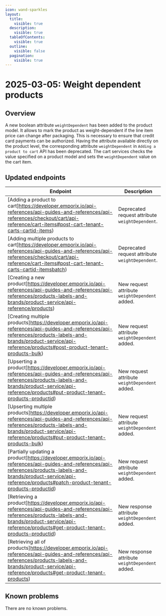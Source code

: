 ```yaml
---
icon: wand-sparkles
layout:
  title:
    visible: true
  description:
    visible: true
  tableOfContents:
    visible: true
  outline:
    visible: false
  pagination:
    visible: true
---
```

# 2025-03-05: Weight dependent products

## Overview

A new boolean attribute `weightDependent` has been added to the product model. It allows to mark the product as weight-dependent if the line item price can change after packaging. This is necessary to ensure that credit card payments can be authorized.
Having the attribute available directly on the product level, the corresponding attribute `weightDependent` in `Adding a product to cart` API has been deprecated. The cart services checks the value specified on a product model and sets the `weightDependent` value on the cart item.

## Updated endpoints

| Endpoint                                                                                          | Description                                     |
|---------------------------------------------------------------------------------------------------|-------------------------------------------------|
| [Adding a product to cart]https://developer.emporix.io/api-references/api-guides-and-references/api-references/checkout/cart/api-reference/cart-items#post-cart-tenant-carts-cartid-items)                   | Deprecated request attribute `weightDependent`. |
| [Adding multiple products to cart]https://developer.emporix.io/api-references/api-guides-and-references/api-references/checkout/cart/api-reference/cart-items#post-cart-tenant-carts-cartid-itemsbatch) | Deprecated request attribute `weightDependent`. |
| [Creating a new product]https://developer.emporix.io/api-references/api-guides-and-references/api-references/products-labels-and-brands/product-service/api-reference/products)                 | New request attribute `weightDependent` added.  |
| [Creating multiple products]https://developer.emporix.io/api-references/api-guides-and-references/api-references/products-labels-and-brands/product-service/api-reference/products#post-product-tenant-products-bulk)       | New request attribute `weightDependent` added.  |
| [Upserting a product]https://developer.emporix.io/api-references/api-guides-and-references/api-references/products-labels-and-brands/product-service/api-reference/products#put-product-tenant-products-productid)                      | New request attribute `weightDependent` added.   |
| [Upserting multiple products]https://developer.emporix.io/api-references/api-guides-and-references/api-references/products-labels-and-brands/product-service/api-reference/products#put-product-tenant-products-bulk)       | New request attribute `weightDependent` added.   |
| [Partially updating a product]https://developer.emporix.io/api-references/api-guides-and-references/api-references/products-labels-and-brands/product-service/api-reference/products#patch-product-tenant-products-productid)          | New request attribute `weightDependent` added.   |
| [Retrieving a product]https://developer.emporix.io/api-references/api-guides-and-references/api-references/products-labels-and-brands/product-service/api-reference/products#get-product-tenant-products-productid)                  | New response attribute `weightDependent` added.  |
| [Retrieving all of products]https://developer.emporix.io/api-references/api-guides-and-references/api-references/products-labels-and-brands/product-service/api-reference/products#get-product-tenant-products)               | New response attribute `weightDependent` added.  |

## Known problems

There are no known problems.